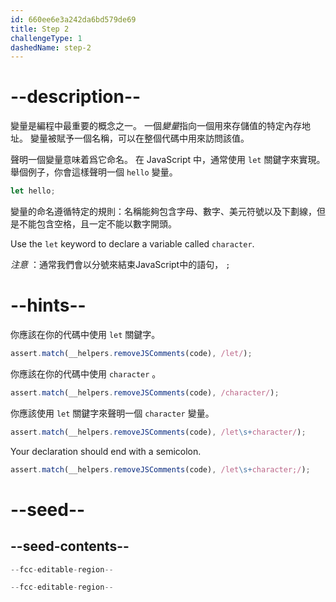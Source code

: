 ```yaml
---
id: 660ee6e3a242da6bd579de69
title: Step 2
challengeType: 1
dashedName: step-2
---
```


# --description--

變量是編程中最重要的概念之一。 一個<dfn>變量</dfn>指向一個用來存儲值的特定內存地址。 變量被賦予一個名稱，可以在整個代碼中用來訪問該值。

聲明一個變量意味着爲它命名。 在 JavaScript 中，通常使用 `let` 關鍵字來實現。 舉個例子，你會這樣聲明一個 `hello` 變量。

```js
let hello;
```

變量的命名遵循特定的規則：名稱能夠包含字母、數字、美元符號以及下劃線，但是不能包含空格，且一定不能以數字開頭。

Use the `let` keyword to declare a variable called `character`.

_注意_ ：通常我們會以分號來結束JavaScript中的語句， `;`

# --hints--

你應該在你的代碼中使用 `let` 關鍵字。

```js
assert.match(__helpers.removeJSComments(code), /let/);
```

你應該在你的代碼中使用 `character` 。

```js
assert.match(__helpers.removeJSComments(code), /character/);
```

你應該使用 `let` 關鍵字來聲明一個 `character` 變量。

```js
assert.match(__helpers.removeJSComments(code), /let\s+character/);
```

Your declaration should end with a semicolon.

```js
assert.match(__helpers.removeJSComments(code), /let\s+character;/);
```

# --seed--

## --seed-contents--

```js
--fcc-editable-region--

--fcc-editable-region--
```
